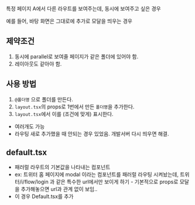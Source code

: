 
특정 페이지 A에서 다른 라우트를 보여주는데, 동시에 보여주고 싶은 경우

예를 들어, 바탕 화면은 그대로에 추가로 모달을 띄우는 경우

## 제약조건

1. 동시에 parallel로 보여줄 페이지가 같은 폴더에 있어야 함.
2. 레이아웃도 같아야 함.

## 사용 방법

1. `@폴더명` 으로 폴더를 만든다.
2. `layout.tsx`의 props로 1번에서 만든 `폴더명`을 추가한다.
3. `layout.tsx`에서 이를 (조건에 맞게) 표시한다.

- 여러개도 가능
- 라우팅 새로 추가했을 때 안되는 경우 있었음. 개발서버 다시 띄우면 해결.

## default.tsx

- 패러럴 라우트의 기본값을 나타내는 컴포넌트
- ex: 트위터 홈 페이지에 modal 이라는 컴포넌트를 패러럴 라우팅 시켜놨는데, 트위터/i/flow/login 과 같은 특수한 url에서만 보이게 하기 - 기본적으로 props로 모달을 추가해놓으면 url과 관계 없이 보임..
- 이 경우 Default.tsx를 추가